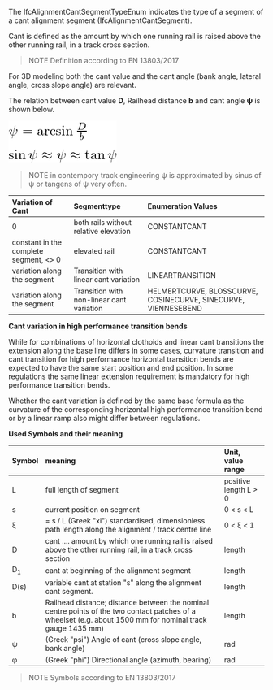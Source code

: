 The IfcAlignmentCantSegmentTypeEnum indicates the type of a segment of a cant alignment segment (IfcAlignmentCantSegment). 

Cant is defined as the amount by which one running rail is raised above the other running rail, in a track cross section.
>NOTE Definition according to EN 13803/2017

For 3D modeling both the cant value and the cant angle (bank angle, lateral angle, cross slope angle) are relevant.

The relation between cant value **D**, Railhead distance **b** and cant angle **&psi;** is shown below.

!["Cant angle &psi;"](../../../../../../figures/ifcalignmentcantsegmenttypeenum-CantAngle.png "Figure 1 &mdash; Cant angle, Cant, Railhead distance")

>NOTE in contempory track engineering &psi; is approximated by sinus of &psi; or tangens of &psi; very often.



| Variation of Cant | Segmenttype        | Enumeration Values |
|:----|:------------------|:----------|
| 0 |  both rails without relative elevation        | CONSTANTCANT  |
| constant in the complete segment, <> 0 | elevated rail  | CONSTANTCANT |
| variation along the segment | Transition with linear cant variation | LINEARTRANSITION   |
| variation along the segment | Transition with non-linear cant variation | HELMERTCURVE, BLOSSCURVE, COSINECURVE, SINECURVE, VIENNESEBEND |

**Cant variation in high performance transition bends**

While for combinations of horizontal clothoids and linear cant transitions the extension along the base line differs in some cases, curvature transition and cant transition for high performance horizontal transition bends are expected to have the same start position and end position. In some regulations the same linear extension requirement is mandatory for high performance transition bends.

Whether the cant variation is defined by the same base formula as the curvature of the corresponding horizontal high performance transition bend or by a linear ramp also might differ between regulations.




**Used Symbols and their meaning**

| Symbol | meaning  | Unit, value range |
|:----|:------------------|:----------|
| L | full length of segment        | positive length  L > 0 |
| s | current position on segment        | 0 < s < L |
| &xi;  |  = s / L  (Greek "xi") standardised, dimensionless path length along the alignment / track centre line        | 0 < &xi; < 1 |
|  D |  cant .... amount by which one running rail is raised above the other running rail, in a track cross section         | length  |
| D<sub>1</sub> | cant at beginning of the alignment segment        | length  |
| D(s) | variable cant at station "s" along the alignment cant segment.  | length |
|  b |  Railhead distance;  distance between the nominal centre points of the two contact patches of a wheelset (e.g. about 1500 mm for nominal track gauge 1435 mm)        | length  |
| &psi; | (Greek "psi") Angle of cant (cross slope angle, bank angle)        | rad |
| &phi; | (Greek "phi") Directional angle (azimuth, bearing)  | rad |

>NOTE Symbols according to EN 13803/2017
